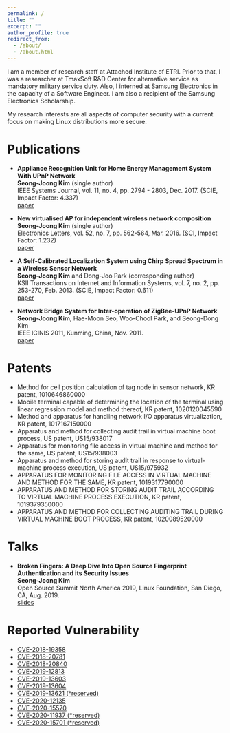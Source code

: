 ```yaml
---
permalink: /
title: ""
excerpt: ""
author_profile: true
redirect_from: 
  - /about/
  - /about.html
---
```


I am a member of research staff at Attached Institute of ETRI. 
Prior to that, I was a researcher at TmaxSoft R&D Center for alternative service as mandatory military service duty. 
Also, I interned at Samsung Electronics in the capacity of a Software Engineer. 
I am also a recipient of the Samsung Electronics Scholarship.

My research interests are all aspects of computer security with a current focus on making Linux distributions more secure. 


Publications
======

- **Appliance Recognition Unit for Home Energy Management System With UPnP Network** <br/>
**Seong-Joong Kim** (single author) <br/>
IEEE Systems Journal, vol. 11, no. 4, pp. 2794 - 2803, Dec. 2017. (SCIE, Impact Factor: 4.337) <br/>
[paper](https://ieeexplore.ieee.org/abstract/document/7331284) 


- **New virtualised AP for independent wireless network composition** <br/>
**Seong-Joong Kim** (single author) <br/>
Electronics Letters, vol. 52, no. 7, pp. 562-564, Mar. 2016. (SCI, Impact Factor: 1.232) <br/>
[paper](https://ieeexplore.ieee.org/document/7444256)


- **A Self-Calibrated Localization System using Chirp Spread Spectrum in a Wireless Sensor Network** <br/>
**Seong-Joong Kim** and Dong-Joo Park (corresponding author) <br/>
KSII Transactions on Internet and Information Systems, vol. 7, no. 2, pp. 253-270, Feb. 2013. (SCIE, Impact Factor: 0.611) <br/>
[paper](http://www.itiis.org/digital-library/manuscript/480)


- **Network Bridge System for Inter-operation of ZigBee-UPnP Network** <br/>
**Seong-Joong Kim**, Hae-Moon Seo, Woo-Chool Park, and Seong-Dong Kim <br/>
IEEE ICINIS 2011, Kunming, China, Nov. 2011. <br/>
[paper](https://ieeexplore.ieee.org/document/6104709)


Patents
======
- Method for cell position calculation of tag node in sensor network, KR patent, 1010646860000
- Mobile terminal capable of determining the location of the terminal using linear regression model and method thereof, KR patent, 1020120045590
- Method and apparatus for handling network I/O apparatus virtualization, KR patent, 1017167150000
- Apparatus and method for collecting audit trail in virtual machine boot process, US patent, US15/938017
- Apparatus for monitoring file access in virtual machine and method for the same, US patent, US15/938003
- Apparatus and method for storing audit trail in response to virtual-machine process execution, US patent, US15/975932
- APPARATUS FOR MONITORING FILE ACCESS IN VIRTUAL MACHINE AND METHOD FOR THE SAME, KR patent, 1019317790000
- APPARATUS AND METHOD FOR STORING AUDIT TRAIL ACCORDING TO VIRTUAL MACHINE PROCESS EXECUTION, KR patent, 1019379350000
- APPARATUS AND METHOD FOR COLLECTING AUDITING TRAIL DURING VIRTUAL MACHINE BOOT PROCESS, KR patent, 1020089520000

Talks
======

- **Broken Fingers: A Deep Dive Into Open Source Fingerprint Authentication and its Security Issues** <br/>
**Seong-Joong Kim** <br/>
Open Source Summit North America 2019, Linux Foundation, San Diego, CA, Aug. 2019. <br/>
[slides](https://static.sched.com/hosted_files/ossna19/4a/BrokenFingers_OSSNA2019.pdf)


Reported Vulnerability
======

- [CVE-2018-19358](https://cve.mitre.org/cgi-bin/cvename.cgi?name=CVE-2018-19358)
- [CVE-2018-20781](https://cve.mitre.org/cgi-bin/cvename.cgi?name=CVE-2018-20781)
- [CVE-2018-20840](https://cve.mitre.org/cgi-bin/cvename.cgi?name=CVE-2018-20840)
- [CVE-2019-12813](https://cve.mitre.org/cgi-bin/cvename.cgi?name=CVE-2019-12813)
- [CVE-2019-13603](https://cve.mitre.org/cgi-bin/cvename.cgi?name=CVE-2019-13603)
- [CVE-2019-13604](https://cve.mitre.org/cgi-bin/cvename.cgi?name=CVE-2019-13604)
- [CVE-2019-13621 (*reserved)](https://cve.mitre.org/cgi-bin/cvename.cgi?name=CVE-2019-13621)
- [CVE-2020-12135](https://cve.mitre.org/cgi-bin/cvename.cgi?name=CVE-2020-12135)  
- [CVE-2020-15570](https://cve.mitre.org/cgi-bin/cvename.cgi?name=CVE-2020-15570)
- [CVE-2020-11937 (*reserved)](https://cve.mitre.org/cgi-bin/cvename.cgi?name=CVE-2020-11937)
- [CVE-2020-15701 (*reserved)](https://cve.mitre.org/cgi-bin/cvename.cgi?name=CVE-2020-15701)

